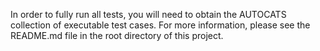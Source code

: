 In order to fully run all tests, you will need to obtain the AUTOCATS collection 
of executable test cases. For more information, please see the README.md file in 
the root directory of this project.

